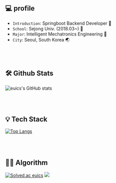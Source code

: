 ## 💻 profile
- `Introduction`: Springboot Backend Developer 🌿
- `School`: Sejong Univ. (2018.03~) 🏫
- `Major`: Intelligent Mechatronics Engineering 📙
- `City`: Seoul, South Korea 🌏

<br>
<br>

## 🛠 Github Stats
![euics's GitHub stats](https://github-readme-stats.vercel.app/api?username=euics&show_icons=true&theme=dark&count_private=true)

<br>
<br>

## 💡 Tech Stack
[![Top Langs](https://github-readme-stats.vercel.app/api/top-langs/?username=euics&langs_count=10&layout=compact)]()

<br>
<br>

## 🧑‍💻 Algorithm
[![Solved.ac
euics](http://mazassumnida.wtf/api/v2/generate_badge?boj=pjh575157)](https://solved.ac/pjh575157)
<img src="http://mazandi.herokuapp.com/api?handle=pjh575157&theme=warm"/>
